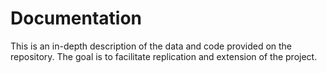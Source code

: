 # Documentation

This is an in-depth description of the data and code provided on the repository.  The goal is to facilitate replication and extension of the project.

